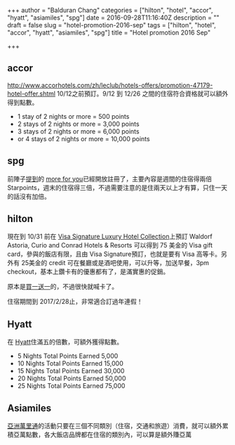 +++
author = "Balduran Chang"
categories = ["hilton", "hotel", "accor", "hyatt", "asiamiles", "spg"]
date = 2016-09-28T11:16:40Z
description = ""
draft = false
slug = "hotel-promotion-2016-sep"
tags = ["hilton", "hotel", "accor", "hyatt", "asiamiles", "spg"]
title = "Hotel promotion 2016 Sep"

+++


## accor
http://www.accorhotels.com/zh/leclub/hotels-offers/promotion-47179-hotel-offer.shtml
10/12之前預訂。9/12 到 12/26 之間的住宿符合資格就可以額外得到點數。

- 1 stay of 2 nights or more = 500 points
- 2 stays of 2 nights or more = 3,000 points
- 3 stays of 2 nights or more = 6,000 points
- or 4 stays of 2 nights or more = 10,000 points

## spg
前陣子[提到](/2016/08/23/spg-more-for-you/)的 [more for you](http://www.spgpromos.com/moreforyou/)已經開放註冊了，主要內容是週間的住宿得兩倍 Starpoints，週末的住宿得三倍，不過需要注意的是住兩天以上才有算，只住一天的話沒有加倍。

## hilton
現在到 10/31 前在 [Visa Signature Luxury Hotel Collection](http://www2.visasignaturehotels.com/hilton-visa-gift-card-2016/)上預訂 Waldorf Astoria, Curio and Conrad Hotels & Resorts 可以得到 75 美金的 Visa gift card，參與的飯店有限，且由 Visa Signature預訂，也就是要有 Visa 高等卡。另外有 25美金的 credit 可在餐廳或是酒吧使用，可以升等，加送早餐，3pm checkout，基本上鑽卡有的優惠都有了，是滿實惠的促銷。

原本是[買一送一](http://www2.visasignaturehotels.com/hilton-one-night-free/)的，不過很快就喊卡了。

住宿期間到 2017/2/28止，非常適合訂過年連假！

## Hyatt
在 [Hyatt](https://hyatthotels.hyatt.com/content/partnerlandingpage/en/INT16.html)住滿五的倍數，可額外獲得點數。

- 5 Nights Total Points Earned 5,000
- 10 Nights Total Points Earned 15,000
- 15 Nights Total Points Earned 30,000
- 20 Nights Total Points Earned 50,000
- 25 Nights Total Points Earned 75,000


## Asiamiles
[亞洲萬里通](http://promotion.asiamiles.com/am/non-air-travelpromoSep2016/zh/index.html)的活動只要在三個不同類別（住宿，交通和旅遊）消費，就可以額外累積亞萬點數，各大飯店品牌都在住宿的類別內，可以算是額外賺亞萬

